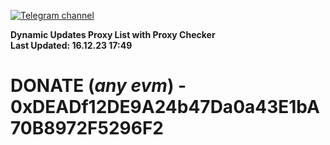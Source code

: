 [![Telegram channel](https://img.shields.io/endpoint?url=https://runkit.io/damiankrawczyk/telegram-badge/branches/master?url=https://t.me/n4z4v0d)](https://t.me/n4z4v0d) 

**Dynamic Updates Proxy List with Proxy Checker**  
**Last Updated: 16.12.23 17:49**

# DONATE (_any evm_) - 0xDEADf12DE9A24b47Da0a43E1bA70B8972F5296F2
